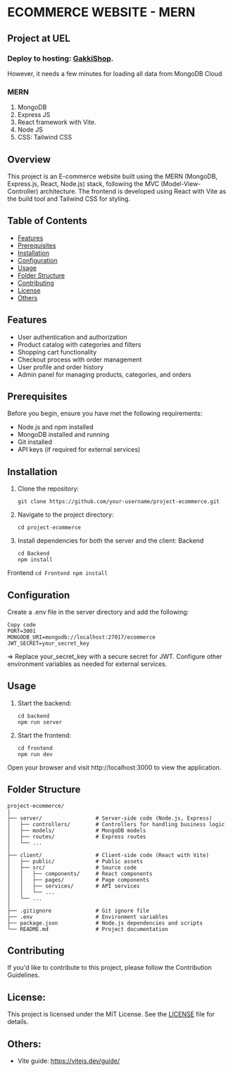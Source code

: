 # ECOMMERCE WEBSITE - MERN
## Project at UEL
### Deploy to hosting: [GakkiShop](https://gakki-shop.web.app/#).
However, it needs a few minutes for loading all data from MongoDB Cloud
### **MERN**
1. MongoDB
2. Express JS
3. React framework with Vite.
4. Node JS
5. CSS: Tailwind CSS

## Overview

This project is an E-commerce website built using the MERN (MongoDB, Express.js, React, Node.js) stack, following the MVC (Model-View-Controller) architecture. The frontend is developed using React with Vite as the build tool and Tailwind CSS for styling.

## Table of Contents

- [Features](#features)
- [Prerequisites](#prerequisites)
- [Installation](#installation)
- [Configuration](#configuration)
- [Usage](#usage)
- [Folder Structure](#folder-structure)
- [Contributing](#contributing)
- [License](#license)
- [Others](#others)

## Features

- User authentication and authorization
- Product catalog with categories and filters
- Shopping cart functionality
- Checkout process with order management
- User profile and order history
- Admin panel for managing products, categories, and orders

## Prerequisites

Before you begin, ensure you have met the following requirements:

- Node.js and npm installed
- MongoDB installed and running
- Git installed
- API keys (if required for external services)

## Installation

1. Clone the repository:
    ```
    git clone https://github.com/your-username/project-ecommerce.git
    ```
2. Navigate to the project directory:
    ```
    cd project-ecommerce
    ```
3. Install dependencies for both the server and the client:
Backend
    ```
    cd Backend
    npm install
    ```
Frontend
    ```
    cd Frontend
    npm install
    ```
## Configuration
Create a .env file in the server directory and add the following:
```
Copy code
PORT=3001
MONGODB_URI=mongodb://localhost:27017/ecommerce
JWT_SECRET=your_secret_key
```
=> Replace your_secret_key with a secure secret for JWT.
Configure other environment variables as needed for external services.
## Usage
1. Start the backend:
    ```
    cd backend
    npm run server
    ```
2. Start the frontend:
    ```
    cd frontend
    npm run dev
    ```
Open your browser and visit http://localhost:3000 to view the application.
## Folder Structure
```
project-ecommerce/
│
├── server/                 # Server-side code (Node.js, Express)
│   ├── controllers/        # Controllers for handling business logic
│   ├── models/             # MongoDB models
│   ├── routes/             # Express routes
│   └── ...
│
├── client/                 # Client-side code (React with Vite)
│   ├── public/             # Public assets
│   ├── src/                # Source code
│   │   ├── components/     # React components
│   │   ├── pages/          # Page components
│   │   ├── services/       # API services
│   │   └── ...
│   └── ...
│
├── .gitignore              # Git ignore file
├── .env                    # Environment variables
├── package.json            # Node.js dependencies and scripts
└── README.md               # Project documentation
```
## Contributing
If you'd like to contribute to this project, please follow the Contribution Guidelines.
## License:
This project is licensed under the MIT License. See the [LICENSE](LICENSE) file for details.

## Others:
- Vite guide: https://vitejs.dev/guide/
